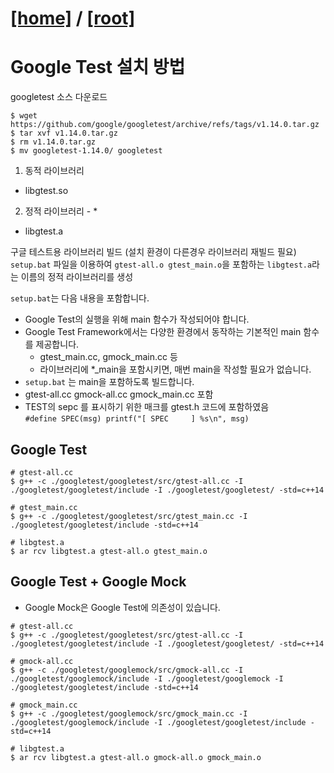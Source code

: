 [[home]](./README.md) / [[root]](../README.md)
===

# Google Test 설치 방법  
googletest 소스 다운로드  
```
$ wget https://github.com/google/googletest/archive/refs/tags/v1.14.0.tar.gz
$ tar xvf v1.14.0.tar.gz
$ rm v1.14.0.tar.gz
$ mv googletest-1.14.0/ googletest
```
1. 동적 라이브러리
 - libgtest.so

2. 정적 라이브러리 - *
 - libgtest.a

구글 테스트용 라이브러리 빌드 (설치 환경이 다른경우 라이브러리 재빌드 필요)  
`setup.bat` 파일을 이용하여 `gtest-all.o gtest_main.o`을 포함하는 `libgtest.a`라는 이름의 정적 라이브러리를 생성  

`setup.bat`는 다음 내용을 포함합니다.  
 - Google Test의 실행을 위해 main 함수가 작성되어야 합니다.  
 - Google Test Framework에서는 다양한 환경에서 동작하는 기본적인 main 함수를 제공합니다.  
   - gtest_main.cc, gmock_main.cc 등  
   - 라이브러리에 *_main을 포함시키면, 매번 main을 작성할 필요가 없습니다.  
 - `setup.bat` 는 main을 포함하도록 빌드합니다. 
  - gtest-all.cc gmock-all.cc gmock_main.cc 포함  
  - TEST의 sepc 를 표시하기 위한 매크를 gtest.h 코드에 포함하였음  
    `#define SPEC(msg) printf("[ SPEC     ] %s\n", msg)`


## Google Test
```
# gtest-all.cc
$ g++ -c ./googletest/googletest/src/gtest-all.cc -I ./googletest/googletest/include -I ./googletest/googletest/ -std=c++14

# gtest_main.cc
$ g++ -c ./googletest/googletest/src/gtest_main.cc -I ./googletest/googletest/include -std=c++14

# libgtest.a
$ ar rcv libgtest.a gtest-all.o gtest_main.o
```

## Google Test + Google Mock
- Google Mock은 Google Test에 의존성이 있습니다.
```
# gtest-all.cc
$ g++ -c ./googletest/googletest/src/gtest-all.cc -I ./googletest/googletest/include -I ./googletest/googletest/ -std=c++14

# gmock-all.cc
$ g++ -c ./googletest/googlemock/src/gmock-all.cc -I ./googletest/googlemock/include -I ./googletest/googlemock -I ./googletest/googletest/include -std=c++14

# gmock_main.cc
$ g++ -c ./googletest/googlemock/src/gmock_main.cc -I ./googletest/googlemock/include -I ./googletest/googletest/include -std=c++14

# libgtest.a
$ ar rcv libgtest.a gtest-all.o gmock-all.o gmock_main.o

```
